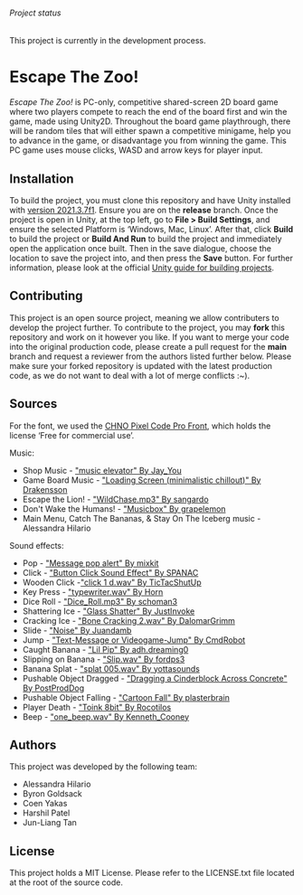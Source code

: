 ###### Project status
This project is currently in the development process.

# Escape The Zoo!
*Escape The Zoo!* is PC-only, competitive shared-screen 2D board game where two players compete to reach the end of the board first and win the game, made using Unity2D. Throughout the board game playthrough, there will be random tiles that will either spawn a competitive minigame, help you to advance in the game, or disadvantage you from winning the game.
This PC game uses mouse clicks, WASD and arrow keys for player input.

## Installation 
To build the project, you must clone this repository and have Unity installed with [version 2021.3.7f1](https://unity3d.com/unity/qa/lts-releases). Ensure you are on the **release** branch. Once the project is open in Unity, at the top left, go to **File > Build Settings**, and ensure the selected Platform is ‘Windows, Mac, Linux’. After that, click **Build** to build the project or **Build And Run** to build the project and immediately open the application once built. Then in the save dialogue, choose the location to save the project into, and then press the **Save** button. 
For further information, please look at the official [Unity guide for building projects](https://docs.unity3d.com/Manual/PublishingBuilds.html).

## Contributing
This project is an open source project, meaning we allow contributers to develop the project further. To contribute to the project, you may **fork** this repository and work on it however you like. If you want to merge your code into the original production code, please create a pull request for the **main** branch and request a reviewer from the authors listed further below. Please make sure your forked repository is updated with the latest production code, as we do not want to deal with a lot of merge conflicts :~).

## Sources
For the font, we used the [CHNO Pixel Code Pro Front](https://fontesk.com/chno-pixel-code-pro-font/), which holds the license ‘Free for commercial use’.

Music:
* Shop Music - ["music elevator" By Jay_You](https://freesound.org/people/Jay_You/sounds/460432/)
* Game Board Music - ["Loading Screen (minimalistic chillout)" By Drakensson](https://freesound.org/people/Drakensson/sounds/647367/)
* Escape the Lion! - ["WildChase.mp3" By sangardo](https://freesound.org/people/sangardo/sounds/157363/)
* Don't Wake the Humans! - ["Musicbox" By grapelemon](https://freesound.org/people/grapelemon/sounds/368652/)
* Main Menu, Catch The Bananas, & Stay On The Iceberg music - Alessandra Hilario


Sound effects:
* Pop - ["Message pop alert" By mixkit](https://mixkit.co/free-sound-effects/pop/)
* Click - ["Button Click Sound Effect" By SPANAC](https://www.freesoundslibrary.com/button-click-sound-effect/)
* Wooden Click -["click 1 d.wav" By TicTacShutUp](https://freesound.org/people/TicTacShutUp/sounds/406/)
* Key Press - ["typewriter.wav" By Horn](https://freesound.org/people/Horn/sounds/9744/)
* Dice Roll - ["Dice_Roll.mp3" By schoman3](https://freesound.org/people/schoman3/sounds/506914/)
* Shattering Ice - ["Glass Shatter" By JustInvoke](https://freesound.org/people/JustInvoke/sounds/446137/)
* Cracking Ice - ["Bone Cracking 2.wav" By DalomarGrimm](https://freesound.org/people/DalomarGrimm/sounds/7720/)
* Slide - ["Noise" By Juandamb](https://freesound.org/people/Juandamb/sounds/430706/)
* Jump - ["Text-Message or Videogame-Jump" By CmdRobot](https://freesound.org/people/CmdRobot/sounds/264828/)
* Caught Banana - ["Lil Pip" By adh.dreaming0](https://freesound.org/people/adh.dreaming/sounds/634690/)
* Slipping on Banana - ["Slip.wav" By fordps3](https://freesound.org/people/fordps3/sounds/533233/)
* Banana Splat - ["splat 005.wav" By yottasounds](https://freesound.org/people/yottasounds/sounds/232135/)
* Pushable Object Dragged - ["Dragging a Cinderblock Across Concrete" By PostProdDog](https://freesound.org/people/PostProdDog/sounds/578488/)
* Pushable Object Falling - ["Cartoon Fall" By plasterbrain](https://freesound.org/people/plasterbrain/sounds/395443/)
* Player Death - ["Toink 8bit" By Rocotilos](https://freesound.org/people/Rocotilos/sounds/275733/)
* Beep - ["one_beep.wav" By Kenneth_Cooney](https://freesound.org/people/Kenneth_Cooney/sounds/463202/)

## Authors
This project was developed by the following team:
* Alessandra Hilario
* Byron Goldsack
* Coen Yakas
* Harshil Patel
* Jun-Liang Tan

## License
This project holds a MIT License. Please refer to the LICENSE.txt file located at the root of the source code.
